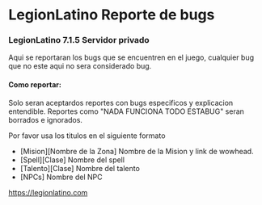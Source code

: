 # LegionLatino Reporte de bugs
### LegionLatino 7.1.5 Servidor privado
Aqui se reportaran los bugs que se encuentren en el juego, cualquier bug que no este aqui no sera considerado bug.

#### Como reportar:
Solo seran aceptardos reportes con bugs especificos y explicacion entendible.
Reportes como "NADA FUNCIONA TODO ESTABUG" seran borrados e ignorados.

Por favor usa los titulos en el siguiente formato
* [Mision][Nombre de la Zona] Nombre de la Mision y link de wowhead.
* [Spell][Clase] Nombre del spell
* [Talento][Clase] Nombre del talento
* [NPCs] Nombre del NPC

https://legionlatino.com
